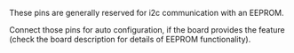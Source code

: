 These pins are generally reserved for i2c communication with an EEPROM.

Connect those pins for auto configuration, if the board provides the feature (check the board description for details of EEPROM functionality).
